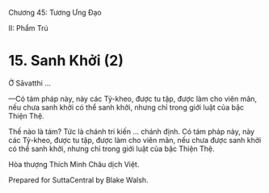  

Chương 45: Tương Ưng Ðạo

II: Phẩm Trú

# 15\. Sanh Khởi (2)

Ở Sāvatthi …

—Có tám pháp này, này các Tỷ-kheo, được tu tập, được làm cho viên mãn, nếu chưa sanh khởi có thể sanh khởi, nhưng chỉ trong giới luật của bậc Thiện Thệ.

Thế nào là tám? Tức là chánh tri kiến … chánh định. Có tám pháp này, này các Tỷ-kheo, được tu tập, được làm cho viên mãn, nếu chưa được sanh khởi có thể sanh khởi, nhưng chỉ trong giới luật của bậc Thiện Thệ.

Hòa thượng Thích Minh Châu dịch Việt.

Prepared for SuttaCentral by Blake Walsh.